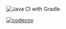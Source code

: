![Java CI with Gradle](https://github.com/testowanieaplikacjijavaug/laboratorium-6-zadanie-3-aguua/workflows/Java%20CI%20with%20Gradle/badge.svg)

[![codecov](https://codecov.io/gh/testowanieaplikacjijavaug/laboratorium-6-zadanie-3-aguua/branch/master/graph/badge.svg)](https://codecov.io/gh/testowanieaplikacjijavaug/laboratorium-6-zadanie-3-aguua)
